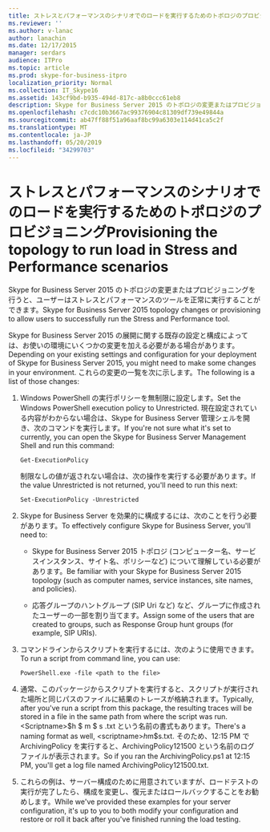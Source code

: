 ```yaml
---
title: ストレスとパフォーマンスのシナリオでのロードを実行するためのトポロジのプロビジョニング
ms.reviewer: ''
ms.author: v-lanac
author: lanachin
ms.date: 12/17/2015
manager: serdars
audience: ITPro
ms.topic: article
ms.prod: skype-for-business-itpro
localization_priority: Normal
ms.collection: IT_Skype16
ms.assetid: 143cf9bd-b935-494d-817c-a8b0ccc61eb8
description: Skype for Business Server 2015 のトポロジの変更またはプロビジョニングを行うと、ユーザーはストレスとパフォーマンスのツールを正常に実行することができます。
ms.openlocfilehash: c7cdc10b3667ac99376904c81309df739e49844a
ms.sourcegitcommit: ab47ff88f51a96aaf8bc99a6303e114d41ca5c2f
ms.translationtype: MT
ms.contentlocale: ja-JP
ms.lasthandoff: 05/20/2019
ms.locfileid: "34299703"
---
```

# <a name="provisioning-the-topology-to-run-load-in-stress-and-performance-scenarios"></a><span data-ttu-id="66aa3-103">ストレスとパフォーマンスのシナリオでのロードを実行するためのトポロジのプロビジョニング</span><span class="sxs-lookup"><span data-stu-id="66aa3-103">Provisioning the topology to run load in Stress and Performance scenarios</span></span>
 
<span data-ttu-id="66aa3-104">Skype for Business Server 2015 のトポロジの変更またはプロビジョニングを行うと、ユーザーはストレスとパフォーマンスのツールを正常に実行することができます。</span><span class="sxs-lookup"><span data-stu-id="66aa3-104">Skype for Business Server 2015 topology changes or provisioning to allow users to successfully run the Stress and Performance tool.</span></span>
  
<span data-ttu-id="66aa3-105">Skype for Business Server 2015 の展開に関する既存の設定と構成によっては、お使いの環境にいくつかの変更を加える必要がある場合があります。</span><span class="sxs-lookup"><span data-stu-id="66aa3-105">Depending on your existing settings and configuration for your deployment of Skype for Business Server 2015, you might need to make some changes in your environment.</span></span> <span data-ttu-id="66aa3-106">これらの変更の一覧を次に示します。</span><span class="sxs-lookup"><span data-stu-id="66aa3-106">The following is a list of those changes:</span></span>
  
1. <span data-ttu-id="66aa3-107">Windows PowerShell の実行ポリシーを無制限に設定します。</span><span class="sxs-lookup"><span data-stu-id="66aa3-107">Set the Windows PowerShell execution policy to Unrestricted.</span></span> <span data-ttu-id="66aa3-108">現在設定されている内容がわからない場合は、Skype for Business Server 管理シェルを開き、次のコマンドを実行します。</span><span class="sxs-lookup"><span data-stu-id="66aa3-108">If you're not sure what it's set to currently, you can open the Skype for Business Server Management Shell and run this command:</span></span>
    
   ```
   Get-ExecutionPolicy
   ```

   <span data-ttu-id="66aa3-109">制限なしの値が返されない場合は、次の操作を実行する必要があります。</span><span class="sxs-lookup"><span data-stu-id="66aa3-109">If the value Unrestricted is not returned, you'll need to run this next:</span></span>
    
   ```
   Set-ExecutionPolicy -Unrestricted
   ```

2. <span data-ttu-id="66aa3-110">Skype for Business Server を効果的に構成するには、次のことを行う必要があります。</span><span class="sxs-lookup"><span data-stu-id="66aa3-110">To effectively configure Skype for Business Server, you'll need to:</span></span>
    
    - <span data-ttu-id="66aa3-111">Skype for Business Server 2015 トポロジ (コンピューター名、サービスインスタンス、サイト名、ポリシーなど) について理解している必要があります。</span><span class="sxs-lookup"><span data-stu-id="66aa3-111">Be familiar with your Skype for Business Server 2015 topology (such as computer names, service instances, site names, and policies).</span></span>
    
    - <span data-ttu-id="66aa3-112">応答グループのハントグループ (SIP Uri など) など、グループに作成されたユーザーの一部を割り当てます。</span><span class="sxs-lookup"><span data-stu-id="66aa3-112">Assign some of the users that are created to groups, such as Response Group hunt groups (for example, SIP URIs).</span></span>
    
3. <span data-ttu-id="66aa3-113">コマンドラインからスクリプトを実行するには、次のように使用できます。</span><span class="sxs-lookup"><span data-stu-id="66aa3-113">To run a script from command line, you can use:</span></span>
    
   ```
   PowerShell.exe -file <path to the file>
   ```

4. <span data-ttu-id="66aa3-114">通常、このパッケージからスクリプトを実行すると、スクリプトが実行された場所と同じパスのファイルに結果のトレースが格納されます。</span><span class="sxs-lookup"><span data-stu-id="66aa3-114">Typically, after you've run a script from this package, the resulting traces will be stored in a file in the same path from where the script was run.</span></span> <span data-ttu-id="66aa3-115">\<Scriptname\>$h $ m $ s .txt という名前の書式もあります。</span><span class="sxs-lookup"><span data-stu-id="66aa3-115">There's a naming format as well, \<scriptname\>$h$m$s.txt.</span></span> <span data-ttu-id="66aa3-116">そのため、12:15 PM で ArchivingPolicy を実行すると、ArchivingPolicy121500 という名前のログファイルが表示されます。</span><span class="sxs-lookup"><span data-stu-id="66aa3-116">So if you ran the ArchivingPolicy.ps1 at 12:15 PM, you'll get a log file named ArchivingPolicy121500.txt.</span></span>
    
5. <span data-ttu-id="66aa3-117">これらの例は、サーバー構成のために用意されていますが、ロードテストの実行が完了したら、構成を変更し、復元またはロールバックすることをお勧めします。</span><span class="sxs-lookup"><span data-stu-id="66aa3-117">While we've provided these examples for your server configuration, it's up to you to both modify your configuration and restore or roll it back after you've finished running the load testing.</span></span>
    

